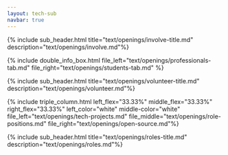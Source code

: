 ```yaml
---
layout: tech-sub
navbar: true
---
```


{% include sub_header.html title="text/openings/involve-title.md" description="text/openings/involve.md"%}

{% include double_info_box.html file_left="text/openings/professionals-tab.md" file_right="text/openings/students-tab.md" %}

{% include sub_header.html title="text/openings/volunteer-title.md" description="text/openings/volunteer.md"%}

{% include triple_column.html left_flex="33.33%" middle_flex="33.33%" right_flex="33.33%" left_color="white" middle-color="white" file_left="text/openings/tech-projects.md" file_middle="text/openings/role-positions.md" file_right="text/openings/open-source.md"%}

{% include sub_header.html title="text/openings/roles-title.md" description="text/openings/roles.md"%}
